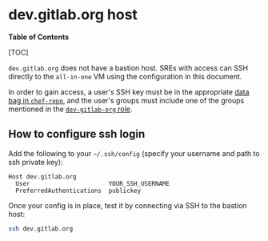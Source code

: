 # dev.gitlab.org host

**Table of Contents**

[TOC]

`dev.gitlab.org` does not have a bastion host. SREs with access can SSH directly to the `all-in-one`
VM using the configuration in this document.

In order to gain access, a user's SSH key must be in the appropriate [data bag in `chef-repo`], and
the user's groups must include one of the groups mentioned in the [`dev-gitlab-org` role].

## How to configure ssh login

Add the following to your `~/.ssh/config` (specify your username and path to ssh private key):

```text
Host dev.gitlab.org
  User                      YOUR_SSH_USERNAME
  PreferredAuthentications  publickey
```

Once your config is in place, test it by connecting via SSH to the bastion host:

```bash
ssh dev.gitlab.org
```

[`dev-gitlab-org` role]: https://gitlab.com/gitlab-com/gl-infra/chef-repo/-/blob/9b87a93f0d726b8e85fd8d13a75dc40824ded094/roles/dev-gitlab-org.json#L22-27
[data bag in `chef-repo`]: https://gitlab.com/gitlab-com/gl-infra/chef-repo/-/tree/master/data_bags/users?ref_type=heads
